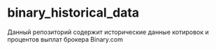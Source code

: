 # binary_historical_data
Данный репозиторий содержит исторические данные котировок и процентов выплат брокера Binary.com
